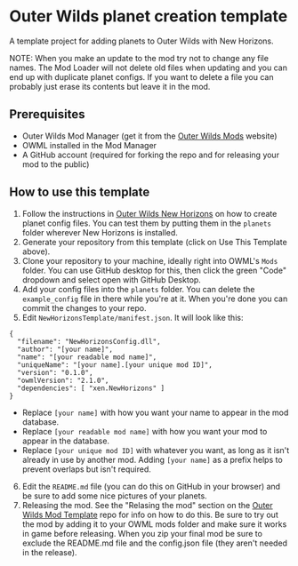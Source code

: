 # Outer Wilds planet creation template
 A template project for adding planets to Outer Wilds with New Horizons.

NOTE: When you make an update to the mod try not to change any file names. The Mod Loader will not delete old files when updating and you can end up with duplicate planet configs. If you want to delete a file you can probably just erase its contents but leave it in the mod.

## Prerequisites
- Outer Wilds Mod Manager (get it from the [Outer Wilds Mods](https://outerwildsmods.com/) website)
- OWML installed in the Mod Manager
- A GitHub account (required for forking the repo and for releasing your mod to the public)

## How to use this template
1. Follow the instructions in [Outer Wilds New Horizons](https://github.com/xen-42/outer-wilds-new-horizons) on how to create planet config files. You can test them by putting them in the `planets` folder wherever New Horizons is installed.
2. Generate your repository from this template (click on Use This Template above).
3. Clone your repository to your machine, ideally right into OWML's `Mods` folder. You can use GitHub desktop for this, then click the green "Code" dropdown and select open with GitHub Desktop.
4. Add your config files into the `planets` folder. You can delete the `example_config` file in there while you're at it. When you're done you can commit the changes to your repo.
5. Edit `NewHorizonsTemplate/manifest.json`. It will look like this:

```
{
  "filename": "NewHorizonsConfig.dll", 
  "author": "[your name]",
  "name": "[your readable mod name]",
  "uniqueName": "[your name].[your unique mod ID]",
  "version": "0.1.0",
  "owmlVersion": "2.1.0",
  "dependencies": [ "xen.NewHorizons" ]
}
```

- Replace `[your name]` with how you want your name to appear in the mod database.
- Replace `[your readable mod name]` with how you want your mod to appear in the database.
- Replace `[your unique mod ID]` with whatever you want, as long as it isn't already in use by another mod. Adding `[your name]` as a prefix helps to prevent overlaps but isn't required.

6. Edit the `README.md` file (you can do this on GitHub in your browser) and be sure to add some nice pictures of your planets.
7. Releasing the mod. See the "Relasing the mod" section on the  [Outer Wilds Mod Template](https://github.com/Raicuparta/ow-mod-template) repo for info on how to do this. Be sure to try out the mod by adding it to your OWML mods folder and make sure it works in game before releasing. When you zip your final mod be sure to exclude the README.md file and the config.json file (they aren't needed in the release).


